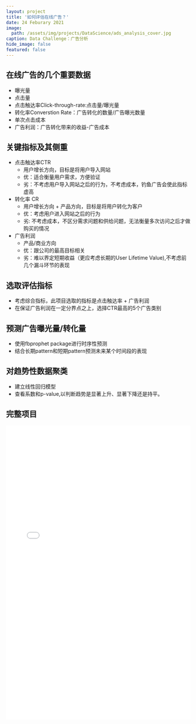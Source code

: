 ```yaml
---
layout: project
title: '如何评估在线广告？'
date: 24 Feburary 2021
image:  
  path: /assets/img/projects/DataScience/ads_analysis_cover.jpg
caption: Data Challenge：广告分析
hide_image: false
featured: false
---
```


## 在线广告的几个重要数据
- 曝光量
- 点击量
- 点击触达率Click-through-rate:点击量/曝光量
- 转化率Converstion Rate：广告转化的数量/广告曝光数量
- 单次点击成本
- 广告利润：广告转化带来的收益-广告成本

## 关键指标及其侧重
- 点击触达率CTR
  - 用户增长方向，目标是将用户导入网站
  - 优：适合衡量用户需求，方便验证
  - 劣：不考虑用户导入网站之后的行为，不考虑成本，钓鱼广告会使此指标虚高
- 转化率 CR
  - 用户增长方向 + 产品方向，目标是将用户转化为客户
  - 优：考虑用户进入网站之后的行为
  - 劣: 不考虑成本，不区分需求问题和供给问题，无法衡量多次访问之后才做购买的情况
- 广告利润
  - 产品/商业方向
  - 优：跟公司的最高目标相关
  - 劣：难以界定短期收益（更应考虑长期的User Lifetime Value),不考虑前几个漏斗环节的表现

## 选取评估指标
- 考虑综合指标，此项目选取的指标是点击触达率 + 广告利润
- 在保证广告利润在一定分界点之上，选择CTR最高的5个广告类别

## 预测广告曝光量/转化量
- 使用fbprophet package进行时序性预测
- 结合长期pattern和短期pattern预测未来某个时间段的表现

## 对趋势性数据聚类
- 建立线性回归模型
- 查看系数和p-value,以判断趋势是显著上升、显著下降还是持平。

## 完整项目
<iFrame seamless frameborder="0" src='assets/img/projects/DataScience/20_Ads_Analysis.html' width="100%" height="800vh" scrolling="yes"> </iFrame>

